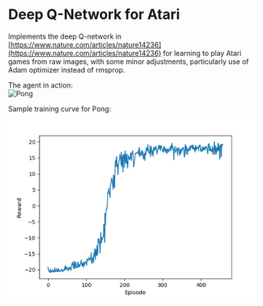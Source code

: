 # Deep Q-Network for Atari

Implements the deep Q-network in [https://www.nature.com/articles/nature14236](https://www.nature.com/articles/nature14236) for learning to play Atari games from raw images, with some minor adjustments, particularly use of Adam optimizer instead of rmsprop.

The agent in action:  
![Pong](pong-sample-anim.gif)

Sample training curve for Pong:  
![Pong](reward-over-time.png)
